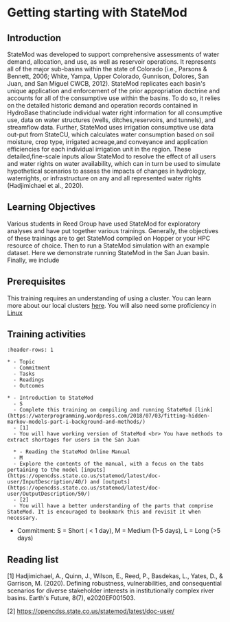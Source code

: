 # Getting starting with StateMod

## Introduction

 StateMod was developed to support comprehensive assessments of water demand, allocation, and use, as well as reservoir operations. It represents all of the major sub-basins within the state of Colorado (i.e., Parsons & Bennett, 2006; White, Yampa, Upper Colorado, Gunnison, Dolores, San Juan, and San Miguel CWCB, 2012). StateMod replicates each basin's unique application and enforcement of the prior appropriation doctrine and accounts for all of the consumptive use within the basins. To do so, it relies on the detailed historic demand and operation records contained in HydroBase thatinclude individual water right information for all consumptive use, data on water structures (wells, ditches,reservoirs, and tunnels), and streamflow data. Further, StateMod uses irrigation consumptive use data out-put from StateCU, which calculates water consumption based on soil moisture, crop type, irrigated acreage,and conveyance and application efficiencies for each individual irrigation unit in the region. These detailed,fine-scale inputs allow StateMod to resolve the effect of all users and water rights on water availability, which can in turn be used to simulate hypothetical scenarios to assess the impacts of changes in hydrology, waterrights, or infrastructure on any and all represented water rights (Hadjimichael et al., 2020).

## Learning Objectives
 Various students in Reed Group have used StateMod for exploratory analyses and have put together various trainings. Generally, the objectives of these trainings are to get StateMod compiled on Hopper or your HPC resource of choice. Then to run a StateMod simulation with an example dataset. Here we demonstrate running StateMod in the San Juan basin. Finally, we include 

## Prerequisites 
This training requires an understanding of using a cluster. You can learn more about our local clusters [here](https://reedgroup.github.io/ComputationalResources/ClusterBasics.html). You will also need some proficiency in [Linux](https://reedgroup.github.io/ComputationalResources/IntroToLinux.html)

## Training activities

```{list-table} TRAINING TITLE Activities
:header-rows: 1

* - Topic
  - Commitment
  - Tasks
  - Readings
  - Outcomes

* - Introduction to StateMod
  - S
  - Complete this training on compiling and running StateMod [link](https://waterprogramming.wordpress.com/2018/07/03/fitting-hidden-markov-models-part-i-background-and-methods/)
  - [1]
  - You will have working version of StateMod <br> You have methods to extract shortages for users in the San Juan

  * - Reading the StateMod Online Manual
  - M
  - Explore the contents of the manual, with a focus on the tabs pertaining to the model [inputs](https://opencdss.state.co.us/statemod/latest/doc-user/InputDescription/40/) and [outputs](https://opencdss.state.co.us/statemod/latest/doc-user/OutputDescription/50/)
  - [2]
  - You will have a better understanding of the parts that comprise StateMod. It is encouraged to bookmark this and revisit it when necessary. 
```

* Commitment: S = Short ( < 1 day), M = Medium (1-5 days), L = Long (>5 days)


## Reading list
\[1] Hadjimichael, A., Quinn, J., Wilson, E., Reed, P., Basdekas, L., Yates, D., & Garrison, M. (2020). Defining robustness, vulnerabilities, and consequential scenarios for diverse stakeholder interests in institutionally complex river basins. Earth's Future, 8(7), e2020EF001503.

\[2] https://opencdss.state.co.us/statemod/latest/doc-user/






